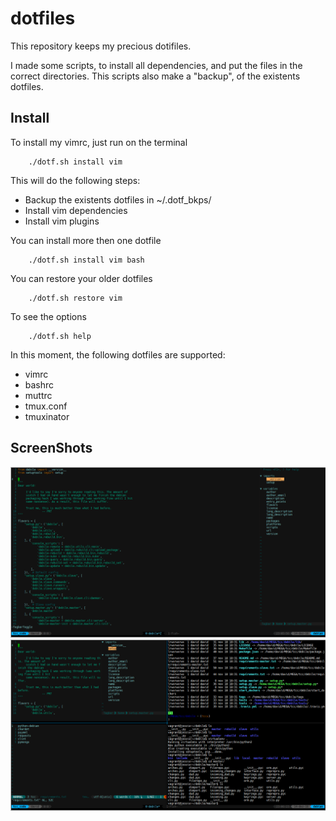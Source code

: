# dotfiles
This repository keeps my precious dotifiles.

I made some scripts, to install all dependencies, and put the files
in the correct directories. This scripts also make a "backup", of the 
existents dotfiles.

## Install

To install my vimrc, just run on the terminal
        
        ./dotf.sh install vim

This will do the following steps:

- Backup the existents dotfiles in ~/.dotf_bkps/
- Install vim dependencies
- Install vim plugins


You can install more then one dotfile

        ./dotf.sh install vim bash

You can restore your older dotfiles

        ./dotf.sh restore vim

To see the options

        ./dotf.sh help

In this moment, the following dotfiles are supported:

- vimrc
- bashrc
- muttrc
- tmux.conf
- tmuxinator

## ScreenShots

![Vim](screenshots/vim.png "Vim")
![Tmux](screenshots/tmux.png "Tmux")
